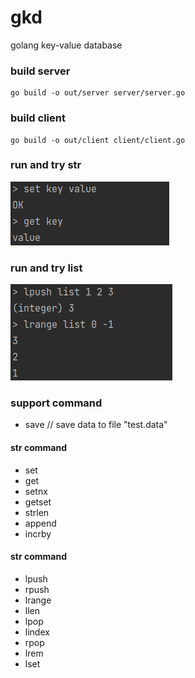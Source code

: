# gkd
golang key-value database

### build server
```
go build -o out/server server/server.go
```
### build client
```
go build -o out/client client/client.go
```
### run and try str
![gkd_1.png](https://github.com/Roderland/img/blob/master/gkd_1.png)
### run and try list
![gkd_2.png](https://github.com/Roderland/img/blob/master/gkd_2.png)

### support command
+ save // save data to file "test.data"
#### str command
+ set
+ get
+ setnx
+ getset
+ strlen
+ append
+ incrby
#### str command
+ lpush
+ rpush
+ lrange
+ llen
+ lpop
+ lindex
+ rpop 
+ lrem 
+ lset 
